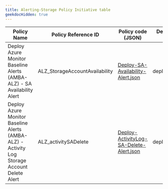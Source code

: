 ```yaml
---
title: Alerting-Storage Policy Initiative table
geekdocHidden: true
---
```


| Policy Name | Policy Reference ID | Policy code (JSON) | Default policy effect |
| ------------ | ------------------- | ------------------ | --------------------- |
| Deploy Azure Monitor Baseline Alerts (AMBA-ALZ) - SA Availability Alert | ALZ_StorageAccountAvailability | [Deploy-SA-Availability-Alert.json](../../../../services/Storage/storageAccounts/Deploy-SA-Availability-Alert.json) | deployIfNotExists |
| Deploy Azure Monitor Baseline Alerts (AMBA-ALZ) - Activity Log Storage Account Delete Alert | ALZ_activitySADelete | [Deploy-ActivityLog-SA-Delete-Alert.json](../../../../services/Storage/storageAccounts/Deploy-ActivityLog-SA-Delete-Alert.json) | deployIfNotExists |

